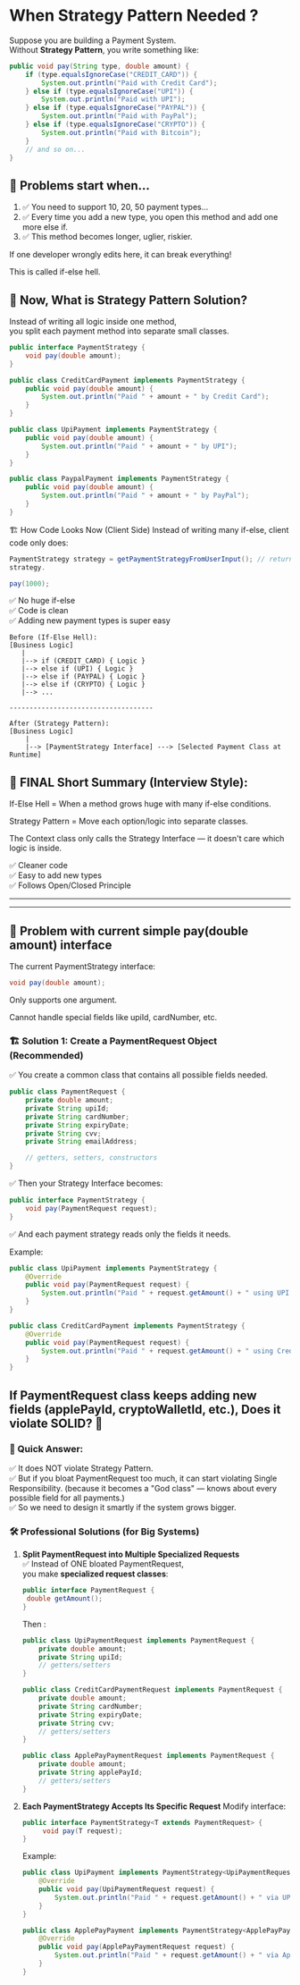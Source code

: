 # When **Strategy Pattern** Needed ?

Suppose you are building a Payment System.
<br>
Without **Strategy Pattern**, you write something like:

```java
public void pay(String type, double amount) {
    if (type.equalsIgnoreCase("CREDIT_CARD")) {
        System.out.println("Paid with Credit Card");
    } else if (type.equalsIgnoreCase("UPI")) {
        System.out.println("Paid with UPI");
    } else if (type.equalsIgnoreCase("PAYPAL")) {
        System.out.println("Paid with PayPal");
    } else if (type.equalsIgnoreCase("CRYPTO")) {
        System.out.println("Paid with Bitcoin");
    }
    // and so on...
}
```

## 🚨 Problems start when...

1. ✅ You need to support 10, 20, 50 payment types...
2. ✅ Every time you add a new type, you open this method and add one more else if.
3. ✅ This method becomes longer, uglier, riskier.

If one developer wrongly edits here, it can break everything!

This is called if-else hell.

## 🎯 Now, What is Strategy Pattern Solution?

Instead of writing all logic inside one method,
<br>
you split each payment method into separate small classes.

```java
public interface PaymentStrategy {
    void pay(double amount);
}

public class CreditCardPayment implements PaymentStrategy {
    public void pay(double amount) {
        System.out.println("Paid " + amount + " by Credit Card");
    }
}

public class UpiPayment implements PaymentStrategy {
    public void pay(double amount) {
        System.out.println("Paid " + amount + " by UPI");
    }
}

public class PaypalPayment implements PaymentStrategy {
    public void pay(double amount) {
        System.out.println("Paid " + amount + " by PayPal");
    }
}
```

🏗 How Code Looks Now (Client Side)
Instead of writing many if-else,
client code only does:

```java
PaymentStrategy strategy = getPaymentStrategyFromUserInput(); // returns CreditCardPayment or UpiPayment etc.
strategy.

pay(1000);
```

✅ No huge if-else
<br>
✅ Code is clean
<br>
✅ Adding new payment types is super easy

```pgsql
Before (If-Else Hell):
[Business Logic]
   |
   |--> if (CREDIT_CARD) { Logic }
   |--> else if (UPI) { Logic }
   |--> else if (PAYPAL) { Logic }
   |--> else if (CRYPTO) { Logic }
   |--> ...

------------------------------------

After (Strategy Pattern):
[Business Logic]
    |
    |--> [PaymentStrategy Interface] ---> [Selected Payment Class at Runtime]
```

## 📜 FINAL Short Summary (Interview Style):

If-Else Hell = When a method grows huge with many if-else conditions.

Strategy Pattern = Move each option/logic into separate classes.

The Context class only calls the Strategy Interface — it doesn't care which logic is inside.

✅ Cleaner code
<br>
✅ Easy to add new types
<br>
✅ Follows Open/Closed Principle

---

---

## 🛑 Problem with current simple pay(double amount) interface

The current PaymentStrategy interface:

```java
void pay(double amount);
```

Only supports one argument.

Cannot handle special fields like upiId, cardNumber, etc.

### 🏗 Solution 1: Create a PaymentRequest Object (Recommended)

✅ You create a common class that contains all possible fields needed.

```java
public class PaymentRequest {
    private double amount;
    private String upiId;
    private String cardNumber;
    private String expiryDate;
    private String cvv;
    private String emailAddress;

    // getters, setters, constructors
}
```

✅ Then your Strategy Interface becomes:

```java
public interface PaymentStrategy {
    void pay(PaymentRequest request);
}
```

✅ And each payment strategy reads only the fields it needs.

Example:

```java
public class UpiPayment implements PaymentStrategy {
    @Override
    public void pay(PaymentRequest request) {
        System.out.println("Paid " + request.getAmount() + " using UPI ID: " + request.getUpiId());
    }
}

public class CreditCardPayment implements PaymentStrategy {
    @Override
    public void pay(PaymentRequest request) {
        System.out.println("Paid " + request.getAmount() + " using Credit Card: " + request.getCardNumber());
    }
}

```

## If PaymentRequest class keeps adding new fields (applePayId, cryptoWalletId, etc.), Does it violate SOLID? 🤔

### 🎯 Quick Answer:

✅ It does NOT violate Strategy Pattern.
<br>
✅ But if you bloat PaymentRequest too much, it can start violating Single Responsibility.
(because it becomes a "God class" — knows about every possible field for all payments.)
<br>
✅ So we need to design it smartly if the system grows bigger.

### 🛠 Professional Solutions (for Big Systems)

1. **Split PaymentRequest into Multiple Specialized Requests**
   <br>
   ✅ Instead of ONE bloated PaymentRequest,
   <br>
   you make **specialized request classes**:
   ```java
   public interface PaymentRequest {
    double getAmount();
   }
   ```
   Then :
   ```java
   public class UpiPaymentRequest implements PaymentRequest {
       private double amount;
       private String upiId;
       // getters/setters
   }
   
   public class CreditCardPaymentRequest implements PaymentRequest {
       private double amount;
       private String cardNumber;
       private String expiryDate;
       private String cvv;
       // getters/setters
   }
   
   public class ApplePayPaymentRequest implements PaymentRequest {
       private double amount;
       private String applePayId;
       // getters/setters
   }
   ```
2. **Each PaymentStrategy Accepts Its Specific Request**
   Modify interface:
   ```java
   public interface PaymentStrategy<T extends PaymentRequest> { 
        void pay(T request);
   }
   ```
   Example:
   ```java 
   public class UpiPayment implements PaymentStrategy<UpiPaymentRequest> {
       @Override
       public void pay(UpiPaymentRequest request) {
           System.out.println("Paid " + request.getAmount() + " via UPI ID: " + request.getUpiId());
       }
   }
   
   public class ApplePayPayment implements PaymentStrategy<ApplePayPaymentRequest> {
       @Override
       public void pay(ApplePayPaymentRequest request) {
           System.out.println("Paid " + request.getAmount() + " via Apple Pay ID: " + request.getApplePayId());
       }
   }
   ```


